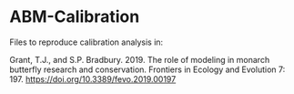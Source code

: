 # ABM-Calibration

Files to reproduce calibration analysis in:

Grant, T.J., and S.P. Bradbury. 2019. The role of modeling in monarch butterfly research and conservation. Frontiers in Ecology and Evolution 7: 197. https://doi.org/10.3389/fevo.2019.00197



